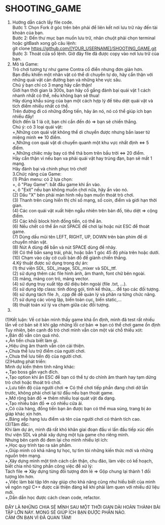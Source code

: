 # SHOOTING_GAME
1. Hướng dẫn cách lấy file code.  
    Bước 1: Chọn Fork ở góc trên bên phải để liên kết nơi lưu trữ này đến tài khoản của bạn.  
  Bước 2: Đến thư mục bạn muốn lưu trữ, nhân chuột phải chọn terminal hoặc gitBash xong gõ câu lệnh:  
        git clone https://github.com/[YOUR_USERNAME]/SHOOTING_GAME.git  
  Bước 3: Thoát cửa sổ lệnh. Giờ đây file đã được copy vào nơi lưu trữ của bạn.  
2. Mô tả Game:  
  Trò chơi tương tự như game Contra cổ điển nhưng đơn giản hơn.   
  Bạn điều khiển một nhân vật có thể di chuyển tự do, hãy cẩn thận với những quái vật cản đường bạn và những khe vực sâu.  
  Chú ý bạn chỉ có 3 mạng hãy cẩn thận!  
  Giới hạn thời gian là 300s, bạn hãy cố gắng đánh bại quái vật 1 cách nhanh nhất có thể, nếu không bạn sẽ thua!  
  Hãy dùng khẩu súng của bạn một cách hợp lý để tiêu diệt quái vật và tích điểm nhiều nhất có thể.  
  Trên đường đi có những đồng tiền, hãy ăn nó, nó có thể giúp ích bạn nhiều đấy!  
  Đích đến là 1 lá cờ, bạn chỉ cần đến đó => bạn sẽ chiến thắng.  
  Chú ý: có 3 loại quái vật:  
        +,Những con quái vật không thể di chuyển được nhưng bắn laser từ miệng mình <=> 10 điểm.  
        +,Những con quái vật di chuyển quanh một khu vực nhất định <=> 5 điểm.  
        +,Những chiêc máy bay có thể thả bom trên bầu trời <=> 20 điểm.  
  Hãy cẩn thận vì nếu bạn va phải quái vật hay trúng đạn, bạn sẽ mất 1 mạng.  
  Hãy đánh bại và chinh phục trò chơi!  
3.Chức năng của Game:  
  (1) Phần menu: có 2 lựa chọn:  
        +, ô "Play Game": bắt đầu game khi ấn vào.  
        +, ô "Exit" nếu bạn không muốn chơi nữa, hãy ấn vào nó.  
   (2) Dấu "X" bên phải màn hình nếu bạn muốn thoát trò chơi.  
   (3) Thanh trên cùng hiển thị chỉ số mạng, số coin, điểm và giới hạn thời gian.  
   (4) Các con quái vật xuất hiện ngẫu nhiên trên bản đồ, tiêu diệt => cộng điểm.  
   (5) Các khối block hình đồng tiền, có thể ăn.  
   (6) Nếu chết có thể ấn nút SPACE để chơi lại hoặc nút ESC để thoát game.  
   (7) Dùng dấu mũi tên LEFT, RIGHT, UP, DOWN trên bàn phím để di chuyển nhân vật.  
   (8) Nút A dùng để bắn và nút SPACE dùng để nhảy.  
   (9) Có thể bắn sang trái, phải, hoặc bắn 1 góc 45 độ phía trên hoặc dưới.  
   (10) Chạm vào cây cờ cuối bản đồ để giành chiến thắng.  
4.Kỹ thuật được sử dụng trong dự án:  
  (1) thư viện SDL, SDL_image, SDL_mixer và SDL_ttf.  
  (2) sử dụng thêm các file hình ảnh, âm thanh, font chữ bên ngoài.  
  (3) mảng, mảng con trỏ, mảng vector.  
  (4) sử dụng truy xuất tệp dữ diệu bên ngoài (file .txt, ...).  
  (5) sử dụng lớp class: tính đóng gói, tính kế thừa,... để tạo các đối tượng.  
  (6) sử dụng tách file .h, .cpp để dễ quản lý và phân ra từng chức năng.  
  (7) sử dụng các vòng lặp, biến toàn cục, biến static,...  
  (8) thuật toán xử lý va chạm giữa các đối tượng.  
5.  
(1)Kết luận: Về cơ bản mình thấy game khá ổn định, mình đã test rất nhiều lần về cơ bản sẽ ít khi gặp những lỗi cơ bản => bạn có thể chơi game ổn định   
    Tuy nhiên, bên cạnh đó trò chơi mình vẫn còn một vài chỗ thiếu xót:  
      +,Bản đồ vẫn còn quá nhỏ.  
      +,Ăn tiền chưa biết làm gì.  
      +,Hiệu ứng âm thanh vẫn còn cải thiện.  
      +,Chưa thể lưu trữ điểm của người chơi.  
      +,Chưa thể lưu tiến độ của người chơi.  
(2)Hướng phát triển:  
    Mình dự kiến thêm tính năng khác:  
    +,Tạo boss gần vạch đích.  
    +,Tạo option khi ấn ESC để bạn có thể tự do chỉnh âm thanh hay tạm dừng trò chơi hoặc thoát trò chơi.  
    +,Lưu tiến độ của người chơi => Có thể chơi tiếp phần đang chơi dở lần trước, không phải chơi lại từ đầu nếu bạn thoát game.  
    +,Mở rộng bản đồ => thêm nhiều loại quát vật đa dạng.  
    +,Tạo nhiều bản đồ => có nhiều cửa ải.  
    +,Có cửa hàng, đồng tiền bạn ăn được bạn có thể mua súng, trang bị áo giáp khác xịn hơn.  
    +,Bảng xếp hạng lưu điểm và tên của người chơi có thành tích cao.  
(3)Tâm đắc:  
    Khi làm dự án, mình đã rất khó khăn giai đoạn đầu vì lần đầu tiếp xúc đến thư viện SDL và phải xây dựng một tựa game cho riêng mình.  
    Nhưng bên cạnh đó đem lại cho mình nhiều lợi ích:  
      +,Học quy trình tạo ra sản phẩm.  
      +,Giúp mình có khả năng tự học, tự tìm tòi những kiến thức mới và những nguồn trên mạng.  
      +,Xây dựng mình một tính cách cẩn thận, chu đáo, làm việc có kế hoạch, biết chia nhỏ từng phần công việc để xử lý:  
          Tách file => Xây dựng từng đối tượng đơn lẻ => Gộp chung lại thành 1 đối tượng lớn hơn.  
      +,Việc làm bài tập lớn này giúp cho khả năng cũng như hiểu biết của mình về ngôn ngữ C++ được cải thiện đáng kể khi phải làm quen với nhiều dữ liệu mới.  
      +,Dần dần học được cách clean code, refactor.  
        
ĐÂY LÀ NHỮNG CHIA SẺ MÌNH SAU MỘT THỜI GIAN DÀI HOÀN THÀNH BÀI TẬP LỚN NÀY. MONG SẼ GIÚP ÍCH BẠN ĐƯỢC PHẦN NÀO.   
CẢM ƠN BẠN VÌ ĐÃ QUAN TÂM!  
  
      
    
  
   
 
